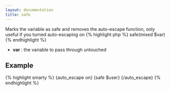 ```yaml
---
layout: documentation
title: safe
---
```


Marks the variable as safe and removes the auto-escape function, only useful if you turned auto-escaping on
{% highlight php %}
safe(mixed $var)
{% endhighlight %}

* **var** : the variable to pass through untouched

## Example
{% highlight smarty %}
{auto_escape on}
{safe $user}
{/auto_escape}
{% endhighlight %}